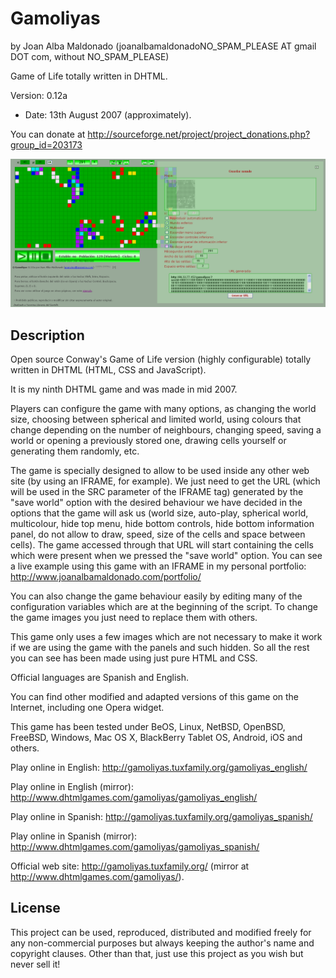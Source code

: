 Gamoliyas 
========== 
by Joan Alba Maldonado (joanalbamaldonadoNO_SPAM_PLEASE AT gmail DOT com, without NO_SPAM_PLEASE)

Game of Life totally written in DHTML.

Version: 0.12a 
- Date: 13th August 2007 (approximately).

You can donate at http://sourceforge.net/project/project_donations.php?group_id=203173


![ScreenShot](screenshot.gif)


## Description

Open source Conway's Game of Life version (highly configurable) totally written in DHTML (HTML, CSS and JavaScript).

It is my ninth DHTML game and was made in mid 2007.

Players can configure the game with many options, as changing the world size, choosing between spherical and limited world, using colours that change depending on the number of neighbours, changing speed, saving a world or opening a previously stored one, drawing cells yourself or generating them randomly, etc.

The game is specially designed to allow to be used inside any other web site (by using an IFRAME, for example). We just need to get the URL (which will be used in the SRC parameter of the IFRAME tag) generated by the "save world" option with the desired behaviour we have decided in the options that the game will ask us (world size, auto-play, spherical world, multicolour, hide top menu, hide bottom controls, hide bottom information panel, do not allow to draw, speed, size of the cells and space between cells). The game accessed through that URL will start containing the cells which were present when we pressed the "save world" option. You can see a live example using this game with an IFRAME in my personal portfolio: http://www.joanalbamaldonado.com/portfolio/

You can also change the game behaviour easily by editing many of the configuration variables which are at the beginning of the script. To change the game images you just need to replace them with others.

This game only uses a few images which are not necessary to make it work if we are using the game with the panels and such hidden. So all the rest you can see has been made using just pure HTML and CSS.

Official languages are Spanish and English.

You can find other modified and adapted versions of this game on the Internet, including one Opera widget.

This game has been tested under BeOS, Linux, NetBSD, OpenBSD, FreeBSD, Windows, Mac OS X, BlackBerry Tablet OS, Android, iOS and others.

Play online in English: http://gamoliyas.tuxfamily.org/gamoliyas_english/

Play online in English (mirror): http://www.dhtmlgames.com/gamoliyas/gamoliyas_english/

Play online in Spanish: http://gamoliyas.tuxfamily.org/gamoliyas_spanish/

Play online in Spanish (mirror): http://www.dhtmlgames.com/gamoliyas/gamoliyas_spanish/

Official web site: http://gamoliyas.tuxfamily.org/ (mirror at http://www.dhtmlgames.com/gamoliyas/).


## License

This project can be used, reproduced, distributed and modified freely for any non-commercial purposes but always keeping the author's name and copyright clauses. Other than that, just use this project as you wish but never sell it!